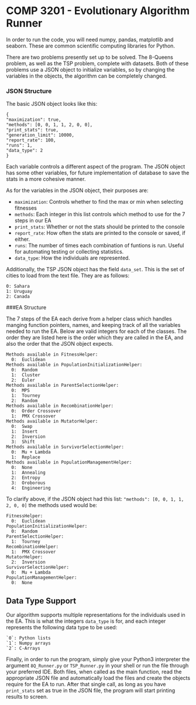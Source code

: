# COMP 3201 - Evolutionary Algorithm Runner

In order to run the code, you will need numpy, pandas, matplotlib and seaborn. These
are common scientific computing libraries for Python.

There are two problems presently set up to be solved. The 8-Queens problem, as well
as the TSP problem, complete with datasets. Both of these problems use a JSON
object to initialize variables, so by changing the variables in the objects, the 
algorithm can be completely changed.


### JSON Structure
The basic JSON object looks like this:

    {
    "maximization": true,
    "methods": [0, 0, 1, 1, 2, 0, 0],
    "print_stats": true,
    "generation_limit": 10000,
    "report_rate": 100,
    "runs": 1,
    "data_type": 2
    }

Each variable controls a different aspect of the program. The JSON object has some other
variables, for future implementation of database to save the stats in a more cohesive
manner.

As for the variables in the JSON object, their purposes are:
 - `maximization`: Controls whether to find the max or min when selecting fitnesses
 - `methods`: Each integer in this list controls which method to use for the 7 steps in our EA
 - `print_stats`: Whether or not the stats should be printed to the console
 - `report_rate`: How often the stats are printed to the console or saved, if either.
 - `runs`: The number of times each combination of funtions is run. 
 Useful for automating testing or collecting statistics.
 - `data_type`: How the individuals are represented.
 
 Additionally, the TSP JSON object has the field `data_set`. This is the
 set of cities to load from the text file. They are as follows:
 
    0: Sahara
    1: Uruguay
    2: Canada


###EA Structure

The 7 steps of the EA each derive from a helper class which handles manging function
pointers, names, and keeping track of all the variables needed to run the EA. Below 
are valid integers for each of the classes. The order they are listed here is the
order which they are called in the EA, and also the order that the JSON object expects.
  
    Methods available in FitnessHelper:
      0:  Euclidean
    Methods available in PopulationInitializationHelper:
      0:  Random 
      1:  Cluster 
      2:  Euler
    Methods available in ParentSelectionHelper:
      0:  MPS 
      1:  Tourney 
      2:  Random
    Methods available in RecombinationHelper:
      0:  Order Crossover 
      1:  PMX Crossover
    Methods available in MutatorHelper:
      0:  Swap 
      1:  Insert 
      2:  Inversion 
      3:  Shift
    Methods available in SurvivorSelectionHelper:
      0:  Mu + Lambda 
      1:  Replace
    Methods available in PopulationManagementHelper:
      0:  None 
      1:  Annealing 
      2:  Entropy 
      3:  Oroborous 
      4:  Engineering
      
To clarify above, if the JSON object had this list: `"methods": [0, 0, 1, 1, 2, 0, 0]`
the methods used would be:

    FitnessHelper:
      0:  Euclidean
    PopulationInitializationHelper:
      0:  Random 
    ParentSelectionHelper:
      1:  Tourney 
    RecombinationHelper:
      1:  PMX Crossover
    MutatorHelper:
      2:  Inversion 
    SurvivorSelectionHelper:
      0:  Mu + Lambda 
    PopulationManagementHelper:
      0:  None 

Data Type Support
------
Our algorithm supports multiple representations for the individuals used in the EA.
This is what the integers `data_type` is for, and each integer represents the
following data type to be used:

    `0`: Python lists
    `1`: Numpy arrays
    `2`: C-Arrays
    

Finally, in order to run the program, simply give your Python3 interpreter the argument
 `8Q_Runner.py` or `TSP_Runner.py` in your shell or run the file through your 
 preferred IDE. Both files, when called as the main function, read the appropriate
 JSON file and automatically load the files and create the objects require for the
 EA to run. After that single call, as long as you have `print_stats` set as true
 in the JSON file, the program will start printing results to screen.